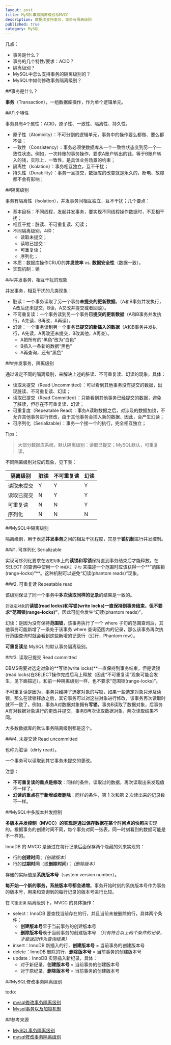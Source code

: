 ```yaml
---
layout: post
title: MySQL事务隔离级别与MVCC
description: 数据库支持事务，事务有隔离级别
published: true
category: MySQL
---
```


几点：

* 事务是什么？
* 事务的几个特性/要求：ACID？
* 隔离级别？
* MySQL中怎么支持事务的隔离级别的？
* MySQL中如何修改事务隔离级别？


##事务是什么？

**事务**（Transaction），一组数据库操作，作为单个逻辑单元。

##几个特性


事务具有4个属性：ACID，原子性、一致性、隔离性、持久性。

* 原子性（Atomicity）：不可分割的逻辑单元，事务中的操作要么都做、要么都不做；
* 一致性（Consistency）：事务必须使数据库从一个一致性状态变到另一个一致性状态。例如，一次转账的事务操作，要求A账户转出的钱，等于B账户转入的钱，实际上，一致性，是具体业务场景的约束；
* 隔离性（Isolation）：事务相互独立，互不干扰；
* 持久性（Durability）：事务一旦提交，数据库的改变就是永久的，断电、故障都不会有影响；


##隔离级别

事务有隔离性（Isolation），并发事务间相互独立，互不干扰；几个要点：

* 基本目标：不同线程，发起并发事务，要实现不同线程操作数据时，不互相干扰；
* 相互干扰：脏读、不可重复读、幻读；
* 不同隔离级别，4种：
	* 读取未提交；
	* 读取已提交：
	* 可重复读；
	* 序列化；
* 本质：数据库操作CRUD的**并发效率** vs. **数据安全性**（数据一致）。
* 实现机制：锁

###并发事务，相互干扰的现象

并发事务，相互干扰的几类现象：

* 脏读：一个事务读取了另一个事务**未提交的更新数据**。（A和B事务并发执行，A改后还未提交，B读，A又改并提交或者回滚）。
* 不可重复读：一个事务读到另一个事务**已提交的更新数据**（A和B事务并发执行，A先读，B再改，A再读）。
* 幻读：一个事务读到另一个事务**已提交的新插入的数据**（A和B事务并发执行，A先读，A再改还未提交，B改其他，A再查）。
	* A把所有的“黑色”改为“白色”
	* B插入一条新的数据“黑色”
	* A再查询，还有“黑色”

###并发事务，隔离级别

通过设定不同的隔离级别，来解决上述的脏读、不可重复读、幻读的现象，具体：

* 读取未提交（Read Uncommitted）：可以看到其他事务没有提交的数据，出现脏读、不可重复读、幻读；
* 读取已提交（Read Committed）：只能看到其他事务已经提交的数据，避免了脏读，但存在不可重复读、幻读；
* 可重复度（Repeatable Read）：事务A读取数据之后，对涉及的数据加锁，不允许其他事务进行修改，由于其他事务会插入新的数据，因此，会产生幻读；
* 可序列化（Serializable）：事务一个接一个的执行，完全相互独立；

Tips：

> 大部分数据库系统，默认隔离级别：读取已提交；MySQL默认，可重复读。



不同隔离级别对应的现象，见下表：

|隔离级别 |  脏读 | 不可重复读 | 幻读|
|----|----|----|----|
|读取未提交|	Y	| Y	|	Y|
|读取已提交|N	| Y	|	Y|
|可重复读|N	| N	|	Y|
|序列化| N	| N	|	N|


##MySQL中隔离级别

隔离级别，用于表述**并发事务**之间的相互干扰程度，其基于**锁机制**进行并发控制。

###1. 可序列化 Serializable

实现可序列化要求在`选定对象`上的**读锁和写锁**保持直到事务结束后才能释放。在 SELECT 的查询中使用一个 `WHERE 子句` 来描述一个范围时应该获得一个**“范围锁(range-locks)”**。这种机制可以避免“幻读(phantom reads)”现象。


###2. 可重复读 Repeatable read

该级别保证了同一个事务中**多次读取同样的记录**的结果是一致的。

对`选定对象`的**读锁(read locks)和写锁(write locks)**一直保持到事务结束，但不要求**“范围锁(range-locks)”**，因此可能会发生“幻读(phantom reads)”。

幻读：是因为没有保持**范围锁**，该事务执行了一个 where 子句的范围查询后，其他事务可能新增了一条处于该事务 where 查询范围内的记录，那么该事务再次执行范围查询时就会看到这些新增的记录行（幻行，Phantom row）。

**可重复读**是 MySQL 的默认事务隔离级别。


###3. 读取已提交 Read committed

DBMS需要对选定对象的**写锁(write locks)**一直保持到事务结束，但是读锁(read locks)在SELECT操作完成后马上释放（因此“不可重复读”现象可能会发生，见下面描述）。和前一种隔离级别一样，也不要求“范围锁(range-locks)”。

不可重复读是因为，事务只维持了选定对象的写锁，如果一些选定对象只涉及读锁，那么在读锁释放之后，其它事务可以对这些对象进行修改，该事务再次读取时就不一致了。例如，事务A对数据对象拥有**写锁**，事务B读取了数据对象，后事务A有对数据对象进行的更改并提交，事务B再次读取数据对象，两次读取结果不同。

大多数数据库的默认事务隔离级别都是这个。

###4. 未提交读 Read uncommitted

也称为脏读（dirty read）。

一个事务可以读取到其它事务未提交的更改。

注意：

* **不可重复读的重点是修改**：同样的条件，读取过的数据，再次读取出来发现值不一样了。
* **幻读的重点在于新增或者删除**：同样的条件，第 1 次和第 2 次读出来的记录数不一样。

##MySQL中多版本并发控制

**多版本并发控制（MVCC）**的实现是通过保存数据在某个时间点的**快照**来实现的。根据事务的创建时间不同，每个事务对同一张表，同一时刻看到的数据可能是不一样的。

InnoDB 的 MVCC 是通过在每行记录后面保存两个隐藏的列来实现的：

* 行的**创建时间**；*（创建版本）*
* 行的**过期时间**（或**删除时间**）；*（删除版本）*

存储的实际值是**系统版本号**（system version number）。

**每开始一个新的事务，系统版本号都会递增**。事务开始时刻的系统版本号作为事务的版本号，用来和查询到的每行记录的版本号进行比较。

在 `可重复读` 隔离级别下，MVCC 的具体操作：

* select：InnoDB 要查找当前存在的行，并且当前未被删除的行，具体两个条件：
	* **创建版本号**早于当前事务的创建版本号
	* **删除版本号**晚于当前事务的创建版本号 *（只有符合以上两个条件的记录，才能返回作为查询结果）*
* insert：InnoDB 新插入的行，**创建版本号** = 当前事务的创建版本号
* delete：InnoDB 删除的行，**删除版本号** = 当前事务的创建版本号
* update：InnoDB 实际插入新纪录，具体：
	* 对于新纪录，**创建版本号** = 当前事务的创建版本号
	* 对于原纪录，**删除版本号** = 当前事务的创建版本号


##MySQL修改事务隔离级别


todo:

* [mysql修改事务隔离级别][mysql修改事务隔离级别]
* [Mysql事务以及加锁机制][Mysql事务以及加锁机制]


##参考来源

* [MySQL事务隔离级别][MySQL事务隔离级别]
* [mysql修改事务隔离级别][mysql修改事务隔离级别]








[NingG]:    http://ningg.github.com  "NingG"



[MySQL事务隔离级别]:		http://coderbee.net/index.php/db/20141020/1056
[mysql修改事务隔离级别]:	http://blog.itpub.net/195110/viewspace-1080777/

[Mysql事务以及加锁机制]:	http://lhc1986.iteye.com/blog/1462856







